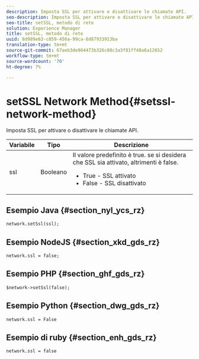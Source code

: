 ```yaml
---
description: Imposta SSL per attivare o disattivare le chiamate API.
seo-description: Imposta SSL per attivare o disattivare le chiamate API.
seo-title: setSSL, metodo di rete
solution: Experience Manager
title: setSSL, metodo di rete
uuid: 8d989e63-c859-456a-99ca-8d87933913ba
translation-type: tm+mt
source-git-commit: 67aeb3de964473b326c88c3a3f81ff48a6a12652
workflow-type: tm+mt
source-wordcount: '70'
ht-degree: 7%

---
```



# setSSL Network Method{#setssl-network-method}

Imposta SSL per attivare o disattivare le chiamate API.

| Variabile | Tipo | Descrizione |
|--- |--- |--- |
| ssl | Booleano | Il valore predefinito è true. se si desidera che SSL sia attivato, altrimenti è false. <br><ul><li>True - SSL attivato </li><li>False - SSL disattivato</li></ul> |

## Esempio Java {#section_nyl_ycs_rz}

```
network.setSsl(ssl); 
```

## Esempio NodeJS {#section_xkd_gds_rz}

```
network.ssl = false; 
```

## Esempio PHP {#section_ghf_gds_rz}

```
$network->setSsl(false); 
```

## Esempio Python {#section_dwg_gds_rz}

```
network.ssl = False 
```

## Esempio di ruby {#section_enh_gds_rz}

```
network.ssl = false 
```

